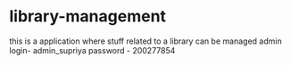 # library-management
this is a application where stuff related to a library can be managed
admin login- admin_supriya
password - 200277854
